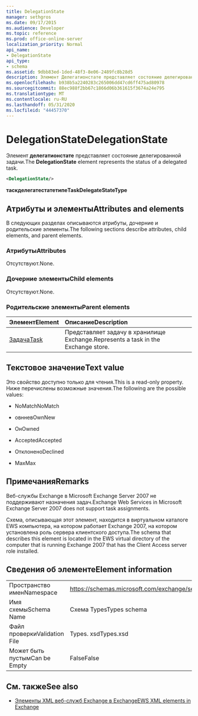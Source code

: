 ```yaml
---
title: DelegationState
manager: sethgros
ms.date: 09/17/2015
ms.audience: Developer
ms.topic: reference
ms.prod: office-online-server
localization_priority: Normal
api_name:
- DelegationState
api_type:
- schema
ms.assetid: 9dbb83ed-1ded-48f3-8e06-2489fc8b28d5
description: Элемент Делегатионстате представляет состояние делегированной задачи.
ms.openlocfilehash: b938b5a2240283c265006dd47cd6ff475ad80978
ms.sourcegitcommit: 88ec988f2bb67c1866d06b361615f3674a24e795
ms.translationtype: MT
ms.contentlocale: ru-RU
ms.lasthandoff: 05/31/2020
ms.locfileid: "44457370"
---
```

# <a name="delegationstate"></a><span data-ttu-id="7a641-103">DelegationState</span><span class="sxs-lookup"><span data-stu-id="7a641-103">DelegationState</span></span>

<span data-ttu-id="7a641-104">Элемент **делегатионстате** представляет состояние делегированной задачи.</span><span class="sxs-lookup"><span data-stu-id="7a641-104">The **DelegationState** element represents the status of a delegated task.</span></span> 
  
```xml
<DelegationState/>
```

<span data-ttu-id="7a641-105">**таскделегатестатетипе**</span><span class="sxs-lookup"><span data-stu-id="7a641-105">**TaskDelegateStateType**</span></span>

## <a name="attributes-and-elements"></a><span data-ttu-id="7a641-106">Атрибуты и элементы</span><span class="sxs-lookup"><span data-stu-id="7a641-106">Attributes and elements</span></span>

<span data-ttu-id="7a641-107">В следующих разделах описываются атрибуты, дочерние и родительские элементы.</span><span class="sxs-lookup"><span data-stu-id="7a641-107">The following sections describe attributes, child elements, and parent elements.</span></span>
  
### <a name="attributes"></a><span data-ttu-id="7a641-108">Атрибуты</span><span class="sxs-lookup"><span data-stu-id="7a641-108">Attributes</span></span>

<span data-ttu-id="7a641-109">Отсутствуют.</span><span class="sxs-lookup"><span data-stu-id="7a641-109">None.</span></span>
  
### <a name="child-elements"></a><span data-ttu-id="7a641-110">Дочерние элементы</span><span class="sxs-lookup"><span data-stu-id="7a641-110">Child elements</span></span>

<span data-ttu-id="7a641-111">Отсутствуют.</span><span class="sxs-lookup"><span data-stu-id="7a641-111">None.</span></span>
  
### <a name="parent-elements"></a><span data-ttu-id="7a641-112">Родительские элементы</span><span class="sxs-lookup"><span data-stu-id="7a641-112">Parent elements</span></span>

|<span data-ttu-id="7a641-113">**Элемент**</span><span class="sxs-lookup"><span data-stu-id="7a641-113">**Element**</span></span>|<span data-ttu-id="7a641-114">**Описание**</span><span class="sxs-lookup"><span data-stu-id="7a641-114">**Description**</span></span>|
|:-----|:-----|
|[<span data-ttu-id="7a641-115">Задача</span><span class="sxs-lookup"><span data-stu-id="7a641-115">Task</span></span>](task.md) <br/> |<span data-ttu-id="7a641-116">Представляет задачу в хранилище Exchange.</span><span class="sxs-lookup"><span data-stu-id="7a641-116">Represents a task in the Exchange store.</span></span>  <br/> |
   
## <a name="text-value"></a><span data-ttu-id="7a641-117">Текстовое значение</span><span class="sxs-lookup"><span data-stu-id="7a641-117">Text value</span></span>

<span data-ttu-id="7a641-118">Это свойство доступно только для чтения.</span><span class="sxs-lookup"><span data-stu-id="7a641-118">This is a read-only property.</span></span> <span data-ttu-id="7a641-119">Ниже перечислены возможные значения.</span><span class="sxs-lookup"><span data-stu-id="7a641-119">The following are the possible values:</span></span>
  
- <span data-ttu-id="7a641-120">NoMatch</span><span class="sxs-lookup"><span data-stu-id="7a641-120">NoMatch</span></span>
    
- <span data-ttu-id="7a641-121">овннев</span><span class="sxs-lookup"><span data-stu-id="7a641-121">OwnNew</span></span>
    
- <span data-ttu-id="7a641-122">Он</span><span class="sxs-lookup"><span data-stu-id="7a641-122">Owned</span></span>
    
- <span data-ttu-id="7a641-123">Accepted</span><span class="sxs-lookup"><span data-stu-id="7a641-123">Accepted</span></span>
    
- <span data-ttu-id="7a641-124">Отклонено</span><span class="sxs-lookup"><span data-stu-id="7a641-124">Declined</span></span>
    
- <span data-ttu-id="7a641-125">Max</span><span class="sxs-lookup"><span data-stu-id="7a641-125">Max</span></span>
    
## <a name="remarks"></a><span data-ttu-id="7a641-126">Примечания</span><span class="sxs-lookup"><span data-stu-id="7a641-126">Remarks</span></span>

<span data-ttu-id="7a641-127">Веб-службы Exchange в Microsoft Exchange Server 2007 не поддерживают назначения задач.</span><span class="sxs-lookup"><span data-stu-id="7a641-127">Exchange Web Services in Microsoft Exchange Server 2007 does not support task assignments.</span></span>
  
<span data-ttu-id="7a641-128">Схема, описывающая этот элемент, находится в виртуальном каталоге EWS компьютера, на котором работает Exchange 2007, на котором установлена роль сервера клиентского доступа.</span><span class="sxs-lookup"><span data-stu-id="7a641-128">The schema that describes this element is located in the EWS virtual directory of the computer that is running Exchange 2007 that has the Client Access server role installed.</span></span>
  
## <a name="element-information"></a><span data-ttu-id="7a641-129">Сведения об элементе</span><span class="sxs-lookup"><span data-stu-id="7a641-129">Element information</span></span>

|||
|:-----|:-----|
|<span data-ttu-id="7a641-130">Пространство имен</span><span class="sxs-lookup"><span data-stu-id="7a641-130">Namespace</span></span>  <br/> |https://schemas.microsoft.com/exchange/services/2006/types  <br/> |
|<span data-ttu-id="7a641-131">Имя схемы</span><span class="sxs-lookup"><span data-stu-id="7a641-131">Schema Name</span></span>  <br/> |<span data-ttu-id="7a641-132">Схема Types</span><span class="sxs-lookup"><span data-stu-id="7a641-132">Types schema</span></span>  <br/> |
|<span data-ttu-id="7a641-133">Файл проверки</span><span class="sxs-lookup"><span data-stu-id="7a641-133">Validation File</span></span>  <br/> |<span data-ttu-id="7a641-134">Types. xsd</span><span class="sxs-lookup"><span data-stu-id="7a641-134">Types.xsd</span></span>  <br/> |
|<span data-ttu-id="7a641-135">Может быть пустым</span><span class="sxs-lookup"><span data-stu-id="7a641-135">Can be Empty</span></span>  <br/> |<span data-ttu-id="7a641-136">False</span><span class="sxs-lookup"><span data-stu-id="7a641-136">False</span></span>  <br/> |
   
## <a name="see-also"></a><span data-ttu-id="7a641-137">См. также</span><span class="sxs-lookup"><span data-stu-id="7a641-137">See also</span></span>

- [<span data-ttu-id="7a641-138">Элементы XML веб-служб Exchange в Exchange</span><span class="sxs-lookup"><span data-stu-id="7a641-138">EWS XML elements in Exchange</span></span>](ews-xml-elements-in-exchange.md)

